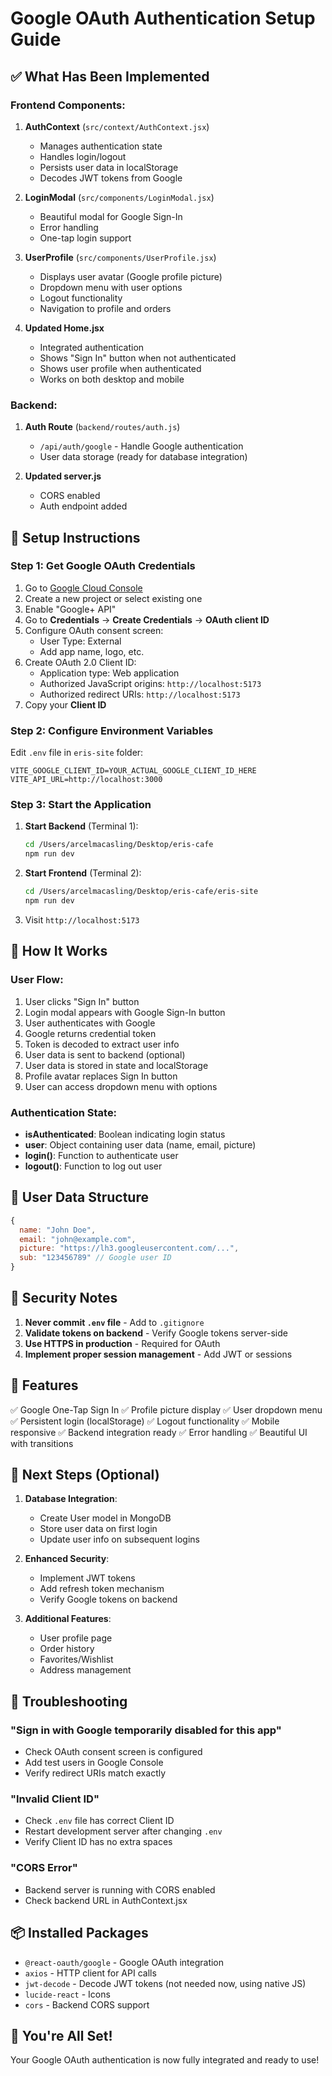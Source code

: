 # Google OAuth Authentication Setup Guide

## ✅ What Has Been Implemented

### Frontend Components:
1. **AuthContext** (`src/context/AuthContext.jsx`)
   - Manages authentication state
   - Handles login/logout
   - Persists user data in localStorage
   - Decodes JWT tokens from Google

2. **LoginModal** (`src/components/LoginModal.jsx`)
   - Beautiful modal for Google Sign-In
   - Error handling
   - One-tap login support

3. **UserProfile** (`src/components/UserProfile.jsx`)
   - Displays user avatar (Google profile picture)
   - Dropdown menu with user options
   - Logout functionality
   - Navigation to profile and orders

4. **Updated Home.jsx**
   - Integrated authentication
   - Shows "Sign In" button when not authenticated
   - Shows user profile when authenticated
   - Works on both desktop and mobile

### Backend:
1. **Auth Route** (`backend/routes/auth.js`)
   - `/api/auth/google` - Handle Google authentication
   - User data storage (ready for database integration)

2. **Updated server.js**
   - CORS enabled
   - Auth endpoint added

## 🔧 Setup Instructions

### Step 1: Get Google OAuth Credentials

1. Go to [Google Cloud Console](https://console.cloud.google.com/)
2. Create a new project or select existing one
3. Enable "Google+ API"
4. Go to **Credentials** → **Create Credentials** → **OAuth client ID**
5. Configure OAuth consent screen:
   - User Type: External
   - Add app name, logo, etc.
6. Create OAuth 2.0 Client ID:
   - Application type: Web application
   - Authorized JavaScript origins: `http://localhost:5173`
   - Authorized redirect URIs: `http://localhost:5173`
7. Copy your **Client ID**

### Step 2: Configure Environment Variables

Edit `.env` file in `eris-site` folder:
```env
VITE_GOOGLE_CLIENT_ID=YOUR_ACTUAL_GOOGLE_CLIENT_ID_HERE
VITE_API_URL=http://localhost:3000
```

### Step 3: Start the Application

1. **Start Backend** (Terminal 1):
   ```bash
   cd /Users/arcelmacasling/Desktop/eris-cafe
   npm run dev
   ```

2. **Start Frontend** (Terminal 2):
   ```bash
   cd /Users/arcelmacasling/Desktop/eris-cafe/eris-site
   npm run dev
   ```

3. Visit `http://localhost:5173`

## 🎯 How It Works

### User Flow:
1. User clicks "Sign In" button
2. Login modal appears with Google Sign-In button
3. User authenticates with Google
4. Google returns credential token
5. Token is decoded to extract user info
6. User data is sent to backend (optional)
7. User data is stored in state and localStorage
8. Profile avatar replaces Sign In button
9. User can access dropdown menu with options

### Authentication State:
- **isAuthenticated**: Boolean indicating login status
- **user**: Object containing user data (name, email, picture)
- **login()**: Function to authenticate user
- **logout()**: Function to log out user

## 📝 User Data Structure

```javascript
{
  name: "John Doe",
  email: "john@example.com",
  picture: "https://lh3.googleusercontent.com/...",
  sub: "123456789" // Google user ID
}
```

## 🔐 Security Notes

1. **Never commit `.env` file** - Add to `.gitignore`
2. **Validate tokens on backend** - Verify Google tokens server-side
3. **Use HTTPS in production** - Required for OAuth
4. **Implement proper session management** - Add JWT or sessions

## 🎨 Features

✅ Google One-Tap Sign In
✅ Profile picture display
✅ User dropdown menu
✅ Persistent login (localStorage)
✅ Logout functionality
✅ Mobile responsive
✅ Backend integration ready
✅ Error handling
✅ Beautiful UI with transitions

## 🚀 Next Steps (Optional)

1. **Database Integration**:
   - Create User model in MongoDB
   - Store user data on first login
   - Update user info on subsequent logins

2. **Enhanced Security**:
   - Implement JWT tokens
   - Add refresh token mechanism
   - Verify Google tokens on backend

3. **Additional Features**:
   - User profile page
   - Order history
   - Favorites/Wishlist
   - Address management

## 🐛 Troubleshooting

### "Sign in with Google temporarily disabled for this app"
- Check OAuth consent screen is configured
- Add test users in Google Console
- Verify redirect URIs match exactly

### "Invalid Client ID"
- Check `.env` file has correct Client ID
- Restart development server after changing `.env`
- Verify Client ID has no extra spaces

### "CORS Error"
- Backend server is running with CORS enabled
- Check backend URL in AuthContext.jsx

## 📦 Installed Packages

- `@react-oauth/google` - Google OAuth integration
- `axios` - HTTP client for API calls
- `jwt-decode` - Decode JWT tokens (not needed now, using native JS)
- `lucide-react` - Icons
- `cors` - Backend CORS support

## 🎉 You're All Set!

Your Google OAuth authentication is now fully integrated and ready to use!
